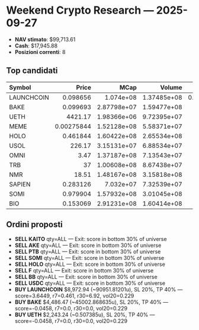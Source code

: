 # Weekend Crypto Research — 2025-09-27

- **NAV stimato**: $99,713.61
- **Cash**: $17,945.88
- **Posizioni correnti**: 8

## Top candidati

| Symbol     |         Price |        MCap |      Volume |       R7 |     R30 |    Vol20 |      Score |
|:-----------|--------------:|------------:|------------:|---------:|--------:|---------:|-----------:|
| LAUNCHCOIN |    0.098656   | 1.074e+08   | 1.37485e+08 | 0.461051 | 6.92026 | 0.229007 |  3.64486   |
| BAKE       |    0.099693   | 2.87798e+07 | 1.59477e+08 | 0        | 0       | 0.229007 | -0.0458014 |
| UETH       | 4421.17       | 1.98366e+06 | 9.72395e+07 | 0        | 0       | 0.229007 | -0.0458014 |
| MEME       |    0.00275844 | 1.52128e+08 | 5.58371e+07 | 0        | 0       | 0.229007 | -0.0458014 |
| HOLO       |    0.461844   | 1.60422e+08 | 2.65534e+08 | 0        | 0       | 0.229007 | -0.0458014 |
| USOL       |  226.17       | 3.15131e+07 | 6.88534e+07 | 0        | 0       | 0.229007 | -0.0458014 |
| OMNI       |    3.47       | 1.37187e+08 | 7.13543e+07 | 0        | 0       | 0.229007 | -0.0458014 |
| TRB        |   37          | 1.00608e+08 | 8.67438e+07 | 0        | 0       | 0.229007 | -0.0458014 |
| NMR        |   18.51       | 1.48167e+08 | 3.15818e+08 | 0        | 0       | 0.229007 | -0.0458014 |
| SAPIEN     |    0.283126   | 7.032e+07   | 7.32539e+07 | 0        | 0       | 0.229007 | -0.0458014 |
| SOMI       |    0.979904   | 1.57932e+08 | 3.01045e+08 | 0        | 0       | 0.229007 | -0.0458014 |
| BIO        |    0.153069   | 2.91231e+08 | 1.60414e+08 | 0        | 0       | 0.229007 | -0.0458014 |

## Ordini proposti

- **SELL KAITO** qty=ALL — Exit: score in bottom 30% of universe
- **SELL AKE** qty=ALL — Exit: score in bottom 30% of universe
- **SELL PTB** qty=ALL — Exit: score in bottom 30% of universe
- **SELL SOMI** qty=ALL — Exit: score in bottom 30% of universe
- **SELL HOLO** qty=ALL — Exit: score in bottom 30% of universe
- **SELL F** qty=ALL — Exit: score in bottom 30% of universe
- **SELL BB** qty=ALL — Exit: score in bottom 30% of universe
- **SELL USDC** qty=ALL — Exit: score in bottom 30% of universe
- **BUY LAUNCHCOIN** $8,972.94 (~90951.81201u), SL 20%, TP 40% — score=3.6449, r7=0.461, r30=6.92, vol20=0.229
- **BUY BAKE** $4,486.47 (~45002.868635u), SL 20%, TP 40% — score=-0.0458, r7=0.0, r30=0.0, vol20=0.229
- **BUY UETH** $2,243.24 (~0.507385u), SL 20%, TP 40% — score=-0.0458, r7=0.0, r30=0.0, vol20=0.229